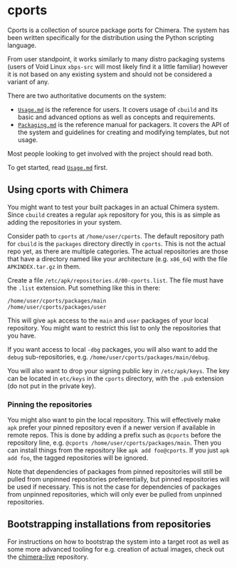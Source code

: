 # cports

Cports is a collection of source package ports for Chimera. The system has been
written specifically for the distribution using the Python scripting language.

From user standpoint, it works similarly to many distro packaging systems (users
of Void Linux `xbps-src` will most likely find it a little familiar) however it
is not based on any existing system and should not be considered a variant of any.

There are two authoritative documents on the system:

* [`Usage.md`](Usage.md) is the reference for users. It covers usage of `cbuild` and its
  basic and advanced options as well as concepts and requirements.
* [`Packaging.md`](Packaging.md) is the reference manual for packagers. It covers the API of the
  system and guidelines for creating and modifying templates, but not usage.

Most people looking to get involved with the project should read both.

To get started, read [`Usage.md`](Usage.md) first.

## Using cports with Chimera

You might want to test your built packages in an actual Chimera system. Since
`cbuild` creates a regular `apk` repository for you, this is as simple as
adding the repositories in your system.

Consider path to `cports` at `/home/user/cports`. The default repository path
for `cbuild` is the `packages` directory directly in `cports`. This is not
the actual repo yet, as there are multiple categories. The actual repositories
are those that have a directory named like your architecture (e.g. `x86_64`)
with the file `APKINDEX.tar.gz` in them.

Create a file `/etc/apk/repositories.d/00-cports.list`. The file must have
the `.list` extension. Put something like this in there:

```
/home/user/cports/packages/main
/home/user/cports/packages/user
```

This will give `apk` access to the `main` and `user` packages of your local
repository. You might want to restrict this list to only the repositories that
you have.

If you want access to local `-dbg` packages, you will also want to add the `debug`
sub-repositories, e.g. `/home/user/cports/packages/main/debug`.

You will also want to drop your signing public key in `/etc/apk/keys`. The key
can be located in `etc/keys` in the `cports` directory, with the `.pub` extension
(do not put in the private key).

### Pinning the repositories

You might also want to pin the local repository. This will effectively make `apk`
prefer your pinned repository even if a newer version if available in remote
repos. This is done by adding a prefix such as `@cports` before the repository
line, e.g. `@cports /home/user/cports/packages/main`. Then you can install things
from the repository like `apk add foo@cports`. If you just `apk add foo`, the
tagged repositories will be ignored.

Note that dependencies of packages from pinned repositories will still be pulled
from unpinned repositories preferentially, but pinned repositories will be used
if necessary. This is not the case for dependencies of packages from unpinned
repositories, which will only ever be pulled from unpinned repositories.

## Bootstrapping installations from repositories

For instructions on how to bootstrap the system into a target root as well as
some more advanced tooling for e.g. creation of actual images, check out the
[chimera-live](https://github.com/chimera-linux/chimera-live) repository.